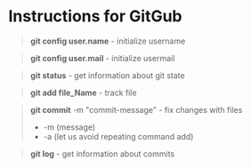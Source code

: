# Instructions for GitGub

>**git config user.name** - initialize username

>**git config user.mail** - initialize usermail

>**git status** - get information about git state

>**git add file_Name** - track file

>**git commit** -m "commit-message" - fix changes with files
>- -m (message)
>- -a (let us avoid repeating command add)

>**git log** - get information about commits